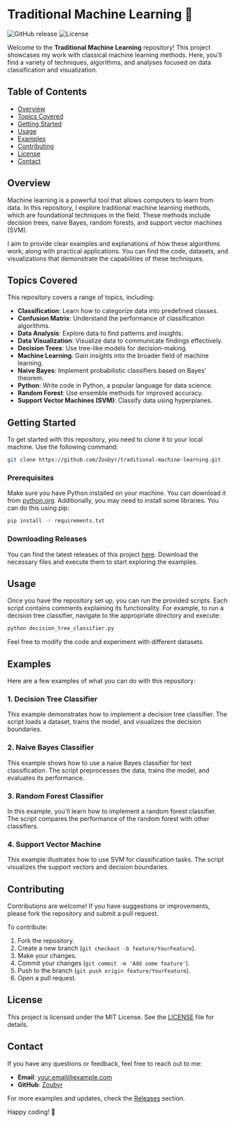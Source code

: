 # Traditional Machine Learning 🌟

![GitHub release](https://img.shields.io/github/release/Zoubyr/traditional-machine-learning.svg) ![License](https://img.shields.io/badge/license-MIT-blue.svg)

Welcome to the **Traditional Machine Learning** repository! This project showcases my work with classical machine learning methods. Here, you'll find a variety of techniques, algorithms, and analyses focused on data classification and visualization.

## Table of Contents

- [Overview](#overview)
- [Topics Covered](#topics-covered)
- [Getting Started](#getting-started)
- [Usage](#usage)
- [Examples](#examples)
- [Contributing](#contributing)
- [License](#license)
- [Contact](#contact)

## Overview

Machine learning is a powerful tool that allows computers to learn from data. In this repository, I explore traditional machine learning methods, which are foundational techniques in the field. These methods include decision trees, naive Bayes, random forests, and support vector machines (SVM). 

I aim to provide clear examples and explanations of how these algorithms work, along with practical applications. You can find the code, datasets, and visualizations that demonstrate the capabilities of these techniques.

## Topics Covered

This repository covers a range of topics, including:

- **Classification**: Learn how to categorize data into predefined classes.
- **Confusion Matrix**: Understand the performance of classification algorithms.
- **Data Analysis**: Explore data to find patterns and insights.
- **Data Visualization**: Visualize data to communicate findings effectively.
- **Decision Trees**: Use tree-like models for decision-making.
- **Machine Learning**: Gain insights into the broader field of machine learning.
- **Naive Bayes**: Implement probabilistic classifiers based on Bayes' theorem.
- **Python**: Write code in Python, a popular language for data science.
- **Random Forest**: Use ensemble methods for improved accuracy.
- **Support Vector Machines (SVM)**: Classify data using hyperplanes.

## Getting Started

To get started with this repository, you need to clone it to your local machine. Use the following command:

```bash
git clone https://github.com/Zoubyr/traditional-machine-learning.git
```

### Prerequisites

Make sure you have Python installed on your machine. You can download it from [python.org](https://www.python.org/downloads/). Additionally, you may need to install some libraries. You can do this using pip:

```bash
pip install -r requirements.txt
```

### Downloading Releases

You can find the latest releases of this project [here](https://github.com/Zoubyr/traditional-machine-learning/releases). Download the necessary files and execute them to start exploring the examples.

## Usage

Once you have the repository set up, you can run the provided scripts. Each script contains comments explaining its functionality. For example, to run a decision tree classifier, navigate to the appropriate directory and execute:

```bash
python decision_tree_classifier.py
```

Feel free to modify the code and experiment with different datasets.

## Examples

Here are a few examples of what you can do with this repository:

### 1. Decision Tree Classifier

This example demonstrates how to implement a decision tree classifier. The script loads a dataset, trains the model, and visualizes the decision boundaries.

### 2. Naive Bayes Classifier

This example shows how to use a naive Bayes classifier for text classification. The script preprocesses the data, trains the model, and evaluates its performance.

### 3. Random Forest Classifier

In this example, you'll learn how to implement a random forest classifier. The script compares the performance of the random forest with other classifiers.

### 4. Support Vector Machine

This example illustrates how to use SVM for classification tasks. The script visualizes the support vectors and decision boundaries.

## Contributing

Contributions are welcome! If you have suggestions or improvements, please fork the repository and submit a pull request. 

To contribute:

1. Fork the repository.
2. Create a new branch (`git checkout -b feature/YourFeature`).
3. Make your changes.
4. Commit your changes (`git commit -m 'Add some feature'`).
5. Push to the branch (`git push origin feature/YourFeature`).
6. Open a pull request.

## License

This project is licensed under the MIT License. See the [LICENSE](LICENSE) file for details.

## Contact

If you have any questions or feedback, feel free to reach out to me:

- **Email**: your.email@example.com
- **GitHub**: [Zoubyr](https://github.com/Zoubyr)

For more examples and updates, check the [Releases](https://github.com/Zoubyr/traditional-machine-learning/releases) section. 

Happy coding! 🚀